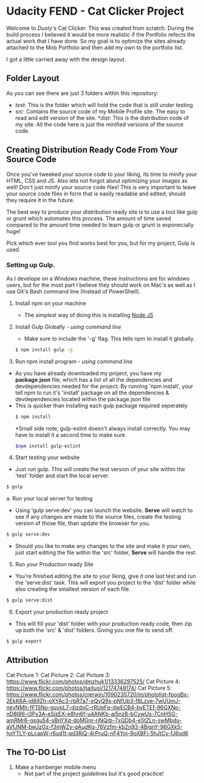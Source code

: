# Udacity FEND - Cat Clicker Project

Welcome to _Dusty's_ Cat Clicker. This was created from scratch. During the build process I believed it would be more realistic if the Portfolio refects the actual work that I have done. So my goal is to optimize the sites already attached to the Mob Portfolio and then add my own to the portfolio list.

I got a little carried away with the design layout.

## Folder Layout

As you can see there are just 3 folders within this repository:
  * _test_: This is the folder which will hold the code that is still under testing
  * _src_: Contains the source code of my Mobile Profile site. The easy to read and edit version of the site.
  *_dist_: This is the distribution code of my site. All the code here is just the minified versions of the source code.


## Creating Distribution Ready Code From Your Source Code

Once you've tweeked your source code to your liking, its  time to minify your HTML, CSS and JS. Also lets not forgot about optimizing your images as well! Don't just minify your source code files! This is very important to leave your source code files in form that is easily readable and edited, should they require it in the future.

The best way to produce your distribution ready site is to use a tool like gulp or grunt which automates this process. The amount of time saved compared to the amount time needed to learn gulp or grunt is exponecially huge!

Pick which ever tool you find works best for you, but for my project, Gulp is used.

### Setting up Gulp.

As I develope on a Windows machine, these instructions are for windows users, but for the most part I believe they should work on Mac's as well as I use Git's Bash command line (Instead of PowerShell).

1. Install npm on your machine
    * The simplest way of doing this is installing [Node JS]

2. Install Gulp Globally - _using command line_
    * Make sure to include the '-g' flag. This tells npm to install it globally.
    ```sh
    $ npm install gulp -g
    ```

3. Run npm install program - _using command line_
  * As you have already downloaded my project, you have my **package.json** file, which has a list of all the dependencies and devdependencies needed for the project. By running 'npm install', your tell npm to run it's 'install' package on all the dependencies & devdependencies located within the package.json file
  * This is quicker than installing each gulp package required seperately
    ```sh
    $ npm install
    ```
      *Small side note, gulp-eslint doesn't always install correctly. You may have to install it a second time to make sure.
      ```sh
      $npm install gulp-eslint
      ```

4. Start testing your website
  * Just run gulp. This will create the test version of your site within the 'test' folder and start the local server.
  ```sh
  $ gulp
  ```

  a. Run your local server for testing
  * Using 'gulp serve:dev' you can launch the website. **Serve** will watch to see if any changes are made to the source files, create the testing version of those file, than update the browser for you.
  ```sh
  $ gulp serve:dev
  ```
  * Should you like to make any changes to the site and make it your own, just start editing the file within the 'src' folder, **Serve** will handle the rest.

5. Run your Production ready Site
  * You're finished editing the site to your liking, give it one last test and run the 'serve:dist' task. This will export you project to the 'dist' folder while also creating the smallest version of each file.
  ```sh
  $ gulp serve:dist
  ```

6. Export your production ready project
  * This will fill your 'dist' folder with your production ready code, then zip up both the 'src' & 'dist' folders. Giving you one file to send off.
  ```sh
  $ gulp export
  ```

## Attribution

  Cat Picture 1:
  Cat Picture 2:
  Cat Picture 3: https://www.flickr.com/photos/dmzhuk1/13336297525/
  Cat Picture 4: https://www.flickr.com/photos/haituoi/12174748174/
  Cat Picture 5: https://www.flickr.com/photos/crerwin/1090235720/in/photolist-fpoqBx-2EkK6A-jd89Zh-oXYAc3-rbR7a7-eQyQ9s-pNfUb3-f8Lzve-7wUUmJ-neyNMh-fF1SNo-guvpL7-djzdoC-rRUeFg-dwECB4-byETEf-96GXNo-nD8t86-i3Px3A-eSjzEX-e8hn6f-u4ANKb-aj5nzB-bCywUs-7CnHSG-amRMr6-gsgu54-sBnYXd-doMGnr-rjNQrb-7xQDb4-e5tZLn-swMbdu-aVfJNM-bwJzGz-f3mWZv-qAudKg-76Vzfm-kb2n93-4BignY-96GXk5-hoYTLY-pLcapW-r6ud1t-qd3RjQ-4rPruQ-nF4Ynj-9oXBFj-5hJtCy-fJ6ud6


## The TO-DO List

1. Make a hamberger mobile menu
    * Not part of the project guidelines but it's good practice!

[GO-CSS]: <https://developers.google.com/speed/docs/insights/OptimizeCSSDelivery> "Google's Optimized CSS Delivery"
[GitHub Pages]: <https://pages.github.com/> "GitHub hosting solution GitHub Pages"
[Node JS]: <https://nodejs.org/en/> "Node.JS's main page"
